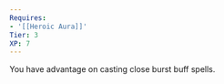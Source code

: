 ```yaml
---
Requires:
- '[[Heroic Aura]]'
Tier: 3
XP: 7
---
```


You have advantage on casting close burst buff spells.